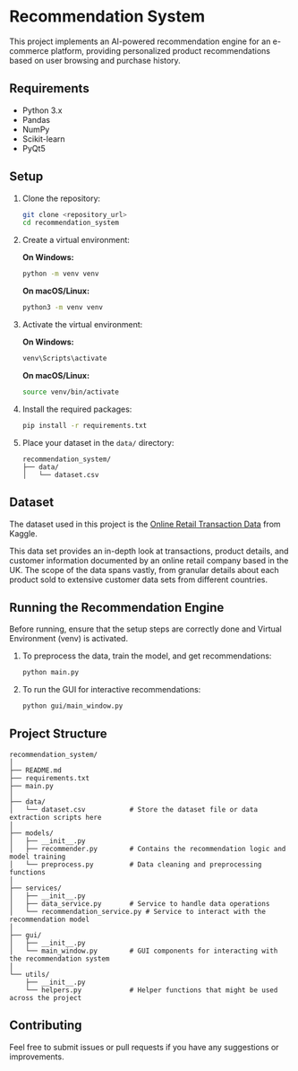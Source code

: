 
# Recommendation System

This project implements an AI-powered recommendation engine for an e-commerce platform, providing personalized product recommendations based on user browsing and purchase history.

## Requirements

- Python 3.x
- Pandas
- NumPy
- Scikit-learn
- PyQt5

## Setup

1. Clone the repository:
   ```bash
   git clone <repository_url>
   cd recommendation_system
   ```

2. Create a virtual environment:

   **On Windows:**
   ```bash
   python -m venv venv
   ```

   **On macOS/Linux:**
   ```bash
   python3 -m venv venv
   ```

3. Activate the virtual environment:

   **On Windows:**
   ```bash
   venv\Scripts\activate
   ```

   **On macOS/Linux:**
   ```bash
   source venv/bin/activate
   ```

4. Install the required packages:
   ```bash
   pip install -r requirements.txt
   ```

5. Place your dataset in the `data/` directory:
   ```plaintext
   recommendation_system/
   ├── data/
   │   └── dataset.csv
   ```

## Dataset

The dataset used in this project is the [Online Retail Transaction Data](https://www.kaggle.com/datasets/thedevastator/online-retail-transaction-data?resource=download) from Kaggle. 

This data set provides an in-depth look at transactions, product details, and customer information documented by an online retail company based in the UK. The scope of the data spans vastly, from granular details about each product sold to extensive customer data sets from different countries.


## Running the Recommendation Engine

Before running, ensure that the setup steps are correctly done and Virtual Environment (venv) is activated.

1. To preprocess the data, train the model, and get recommendations:
   ```bash
   python main.py
   ```

2. To run the GUI for interactive recommendations:
   ```bash
   python gui/main_window.py
   ```

## Project Structure

```
recommendation_system/
│
├── README.md
├── requirements.txt
├── main.py
│
├── data/
│   └── dataset.csv           # Store the dataset file or data extraction scripts here
│
├── models/
│   ├── __init__.py
│   ├── recommender.py        # Contains the recommendation logic and model training
│   └── preprocess.py         # Data cleaning and preprocessing functions
│
├── services/
│   ├── __init__.py
│   ├── data_service.py       # Service to handle data operations
│   └── recommendation_service.py # Service to interact with the recommendation model
│
├── gui/
│   ├── __init__.py
│   └── main_window.py        # GUI components for interacting with the recommendation system
│
└── utils/
    ├── __init__.py
    └── helpers.py            # Helper functions that might be used across the project
```

## Contributing

Feel free to submit issues or pull requests if you have any suggestions or improvements.
